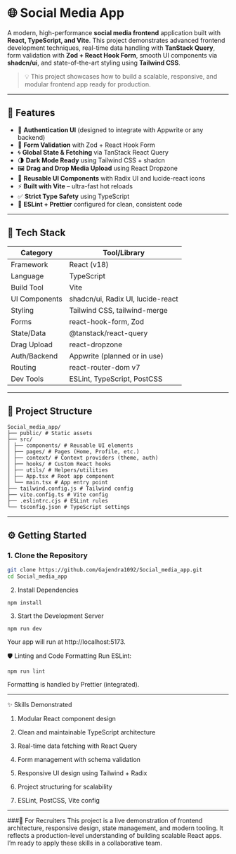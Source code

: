 # 🌐 Social Media App

A modern, high-performance **social media frontend** application built with **React, TypeScript, and Vite**. This project demonstrates advanced frontend development techniques, real-time data handling with **TanStack Query**, form validation with **Zod + React Hook Form**, smooth UI components via **shadcn/ui**, and state-of-the-art styling using **Tailwind CSS**.

> 💡 This project showcases how to build a scalable, responsive, and modular frontend app ready for production.

---

## 🚀 Features

- 🔐 **Authentication UI** (designed to integrate with Appwrite or any backend)
- 🧵 **Form Validation** with Zod + React Hook Form
- 🌀 **Global State & Fetching** via TanStack React Query
- 🌗 **Dark Mode Ready** using Tailwind CSS + shadcn
- 🖼️ **Drag and Drop Media Upload** using React Dropzone
- 🧩 **Reusable UI Components** with Radix UI and lucide-react icons
- ⚡ **Built with Vite** – ultra-fast hot reloads
- ✅ **Strict Type Safety** using TypeScript
- 🎯 **ESLint + Prettier** configured for clean, consistent code

---

## 🧰 Tech Stack

| Category        | Tool/Library                         |
|----------------|--------------------------------------|
| Framework       | React (v18)                          |
| Language        | TypeScript                           |
| Build Tool      | Vite                                 |
| UI Components   | shadcn/ui, Radix UI, lucide-react    |
| Styling         | Tailwind CSS, tailwind-merge         |
| Forms           | react-hook-form, Zod                 |
| State/Data      | @tanstack/react-query                |
| Drag Upload     | react-dropzone                       |
| Auth/Backend    | Appwrite (planned or in use)         |
| Routing         | react-router-dom v7                  |
| Dev Tools       | ESLint, TypeScript, PostCSS          |

---

## 📁 Project Structure

```
Social_media_app/
├── public/ # Static assets
├── src/
│ ├── components/ # Reusable UI elements
│ ├── pages/ # Pages (Home, Profile, etc.)
│ ├── context/ # Context providers (theme, auth)
│ ├── hooks/ # Custom React hooks
│ ├── utils/ # Helpers/utilities
│ ├── App.tsx # Root app component
│ └── main.tsx # App entry point
├── tailwind.config.js # Tailwind config
├── vite.config.ts # Vite config
├── .eslintrc.cjs # ESLint rules
└── tsconfig.json # TypeScript settings
```

---

## ⚙️ Getting Started

### 1. Clone the Repository

```bash
git clone https://github.com/Gajendra1092/Social_media_app.git
cd Social_media_app
```

2. Install Dependencies
```
npm install
```

3. Start the Development Server
```
npm run dev
```

Your app will run at http://localhost:5173.

🛡️ Linting and Code Formatting
Run ESLint:
```
npm run lint
```
Formatting is handled by Prettier (integrated).

---

✨ Skills Demonstrated
1. Modular React component design

2. Clean and maintainable TypeScript architecture

3. Real-time data fetching with React Query

4. Form management with schema validation

5. Responsive UI design using Tailwind + Radix

6. Project structuring for scalability

7. ESLint, PostCSS, Vite config


---
###💼 For Recruiters
This project is a live demonstration of frontend architecture, responsive design, state management, and modern tooling. It reflects a production-level understanding of building scalable React apps. I’m ready to apply these skills in a collaborative team.
